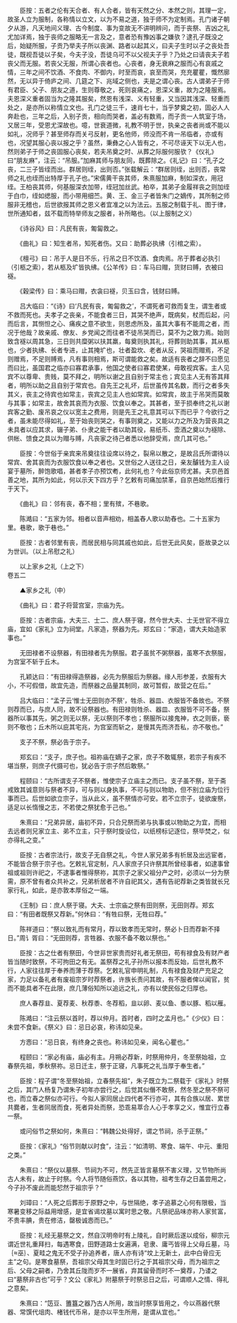 <!-- { "loadSidebar": true } -->
　　臣按：五者之伦有天合者、有人合者，皆有天然之分、本然之则，其理一定，故圣人立为服制，各称情以立文，以为不易之道，独于师不为定制焉。孔门诸子朝夕从游，凡天地间义理、古今制度、事为变故无不讲明辨问，而于丧祭、吉凶之礼尤加详焉，独于丧师之服略无一言及之，意者恐有豫凶事之嫌欤？逮孔子既没之后，始疑所服，子贡乃举夫子所以丧渊、路者以起其义，曰夫子生时以子之丧处吾徒，既视吾徒以子矣，今夫子没，吾徒乌可不以父视夫子乎？乃处之曰请丧夫子若丧父而无服。若丧父无服，所谓心丧者也。心丧者，身无衰麻之服而心有哀戚之情，三年之间不饮酒、不食肉、不御内，时至而哀，哀至而哭，充充瞿瞿，慨然廓然，无以异于倚庐之间、几筵之下、兆域之侧也，夫是之谓心丧。古人谓弟子于师有君臣、父子、朋友之道，生则尊敬之，死则哀痛之，恩深义重，故为之隆服焉。夫恩深义重者固当为之隆其服矣，然恩有浅深、义有轻重，又当因其浅深、轻重而处之，是亦所以称情立文也。孔门之徒三千，速肖七十，当乎梦奠之初，固必人人奔赴也，三年之后，入别子贡，相向而哭者，盖必有数焉，而子贡一人筑室于场，又居三年，受恩尤深故也。噫，世衰道微，礼教不明于世，执亲之丧者尚或不能以如礼，况师乎？甚至师存而关弓反射，更名他师，师没而不肯一吊临者，亦或有也，况望其服心丧以报之乎？虽然，秉彝之心人皆有之，不可尽诬天下以无人也，然则弟子于师之丧固服心丧矣，若夫吊奠之时、从葬之际服何服欤？《仪礼》曰“朋友麻”，注云：“吊服。”加麻其师与朋友同，既葬除之。《礼记》曰：“孔子之丧，二三子皆绖而出。群居则绖，出则否。”张载解云：“群居则绖，出则否，丧常师之礼也绖而出特厚于孔子也。”宋儒黄干丧其师，朱熹服加麻，制如深衣，用冠绖。王柏丧其师，何基服深衣加带，绖冠加丝武。柏卒，其弟子金履祥丧之则加绖于白巾，绖如缌服，而小带用细苎。黄、王、金三子者皆朱门之嫡传，其所制之师服非无稽也，后世欲报其师之恩义者宜准之以为法云。五服之制载于礼、图于律，世所通知者，兹不载而特举师友之服者，补所略也。（以上服制之义）

　　《诗谷风》曰：凡民有丧，匍匐救之。

　　《曲礼》曰：知生者吊，知死者伤。又曰：助葬必执绋（引棺之索）。

　　《檀弓》曰：吊于人是日不乐，行吊之日不饮酒、食肉焉。吊于葬者必执引（引柩之索），若从柩及圹皆执绋。《公羊传》曰：车马曰赗，货财曰赙，衣被曰襚。

　　《穀梁传》曰：乘马曰赗，衣衾曰襚，贝玉曰含，钱财曰赙。

　　吕大临曰：“《诗》曰‘凡民有丧，匍匐救之’，不谓死者可救而复生，谓生者或不救而死也。夫孝子之丧亲，不能食者三日，其哭不绝声，既病矣，杖而后起，问而后言，其恻怛之心、痛疾之意不欲生，则思虑所及，虽其大事有不能周之者，而况于他哉？故亲戚、僚友、乡党闻之而往者不徒吊哭而已，莫不为之致力焉。始则致含襚以周其急，三日则共糜粥以扶其羸，每奠则执其礼，将葬则助其事，其从柩也，少者执绋、长者专进，止其掩圹也，壮者盈坎、老者从反，哭祖而赗焉，不足则赠焉，不足则赙焉，凡有事则相焉，斯可谓能救之矣。故适有丧者之辞不曰愿见而曰比，虽国君之临亦曰寡君承事，他国之使者曰寡君使某，毋敢视宾客。主人见宾不以尊卑、贵贱，莫不拜之，明所以谢之且自别于常主也；宾见主人无有答其拜者，明所以助之且自别于常宾也。自先王之礼坏，后世虽传其名数，而行之者多失其义，丧主之待宾也如常主，丧宾之见主人也如常宾。如常宾，故主于吊哭而莫敢与其事；如常主，故舍其哀而为衣服、饮食以奉之。其甚者，至于损奉终之礼以谢宾客之勤、废吊哀之仪以宽主之费用，则是先王之礼意其可以下而已乎？今欲行之者，虽未能尽得如礼，至于始丧则哭之，有事则奠之，又能以力之所及为营丧具之未具者以应其求，辍子弟、仆隶之能干者以助其役，易纸币、壶酒之奠以为襚除、供帐、馈食之具以为赗与赙，凡丧家之待己者悉以他辞受焉，庶几其可也。”

　　臣按：今世俗于亲宾来吊奠往往设席以待之，裂帛以散之，是故吕氏所谓待以常宾、舍其哀而为衣服饮食以奉之者也。又世俗之人送往之日，亲友醵钱为主人设宴于墓所，醉饱歌唱，甚者孝子亦预饮耇，此何礼也？今此俗京师尤甚。夫京邑首善之地，其所为如此，何以示天下四方乎？乞敕有司痛加禁革，自京邑始然后推行于天下。

　　《曲礼》曰：邻有丧，舂不相；里有殡，不巷歌。

　　陈澔曰：“五家为邻。相者以音声相劝，相盖舂人歌以助舂也。二十五家为里。巷歌，歌于巷也。”

　　臣按：古者邻里有丧，而居民相与同其戚也如此，后世无此风矣，臣故录之以为世训。（以上吊慰之礼）

　　以上家乡之礼（上之下）  
卷五二

　　▲家乡之礼（中）

　　《曲礼》曰：君子将营宫室，宗庙为先。

　　臣按：古者宗庙，大夫三、士二、庶人祭于寝，然今世大夫、士无世官不得立庙，宜如《家礼》立为祠堂。凡家造，祭器为先。郑玄曰：“家造，谓大夫始造家事也。”

　　无田禄者不设祭器，有田禄者先为祭服。君子虽贫不粥祭器，虽寒不衣祭服，为宫室不斩于丘木。

　　孔颖达曰：“有田禄得造祭器，必先为祭服后为祭器。缘人形参差，衣服有大小，不可假借，故宜先造，而祭器之品量其制同，故可暂假，故营之在后。”

　　吕大临曰：“孟子云‘惟士无田则亦不祭’，牲杀、器皿、衣服皆不备故也。不祭则荐而已，与庶人同，故不设祭器也。有田禄则牲杀、器皿、衣服皆不可不备，祭器所以事其先，粥之则无以祭，无以祭则不孝也；祭服所以接鬼神，衣之则亵，亵则不敬也；丘木所以庇其宅兆，为宫室而斩之，是慢其先而济吾私，亦不敬也。”

　　支子不祭，祭必告于宗子。

　　郑玄曰：“支子，庶子也。祖祢庙在嫡子之家，庶子不敢辄祭，若宗子有疾不堪当祭，则庶子代摄可也，犹必告于宗子然后敢祭。”

　　程颐曰：“古所谓支子不祭者，惟使宗子立庙主之而已。支子虽不祭，至于斋戒致其诚意则与祭者不异，可与则以身执事，不可与则以物助，但不别立庙为位行事而已。后世如欲立宗子，当从此义，虽不祭情亦可安。若不立宗子，徒欲废祭，适足以长惰慢之志，不若使之祭犹愈于己也。”

　　朱熹曰：“兄弟异居，庙初不异，只合兄祭而弟与执事或以物助之为宜，而相去远者则兄家立主、弟不立主，只于祭时旋设位，以纸榜标记逐位，祭毕焚之，似亦得礼之变。”

　　臣按：古者宗法行，故支子无自祭之礼，今世人家兄弟多有析居及出远宦者，不能皆合祭于宗子也。乞敕礼官定制，凡人家庶子只许祭其所曾经事者，如逮事曾祖或祖则许祀之，不逮事者惟得祭祢，其宗子之家父祖分产之时，必须以一分为祭需，原不曾有者众共补之，兄弟析居者不许自祀其父，遇有告祀荐新之类皆就长兄家行礼，如此，是亦敦本厚俗之一端。

　　《王制》曰：庶人祭于寝。大夫、士宗庙之祭有田则祭，无田则荐。郑玄曰：“有田者既祭又荐新。”何休曰：“有牲曰祭，无牲曰荐。”

　　陈祥道曰：“祭以致礼而有常月，荐以致孝而无常时，祭必卜日而荐新不择日。”周讠胥曰：“无田则荐，言牲器、衣服不备不敢以祭也。”

　　臣按：古之仕者有祭田，今世非世家贵而好礼者无祭田，苟有禄食及有财产者皆当随时致祭，不可拘田之有无。盖祭荐之礼子孙所以报本而反始，后世礼教不行，人家往往厚于奉养而薄于荐祭。乞敕礼官申明礼制，凡有禄食及财产充足之家，力足以备礼者有废祖宗岁时荐祭者，许族长责问其故，有不服者俾以闻官，贫而不能具者不在此限，庶几薄俗知所以追远之礼，亦有以使民俗之归厚也。

　　庶人春荐韭、夏荐麦、秋荐黍、冬荐稻，韭以卵、麦以鱼、黍以豚、稻以雁。

　　陈澔曰：“注云祭以首时，荐以仲月。首时者，四时之孟月也。”《少仪》曰：未尝不食新。《祭义》曰：忌日必哀，称讳如见亲。

　　方悫曰：“忌日哀，有终身之丧也。称讳如见亲，闻名心瞿也。”

　　程颐曰：“家必有庙，庙必有主。月朔必荐新，时祭用仲月，冬至祭始祖，立春祭先祖，季秋祭祢。忌日迁主，祭于正寝，凡事死之礼当厚于奉生者。”

　　臣按：程子谓“冬至祭始祖，立春祭先祖”，朱子既立为二祭载于《家礼》时祭之后，其门人杨复乃谓朱子初年亦尝行之，后觉其似僭不敢祭，然冬至之祭不祭可也，而立春之祭似亦可行。今拟人家同居止四代者不行亦可，其有合族以居、累世共爨者，生者同居而食，死者异处而祭，恐乖易萃合人心于孝享之义，惟宜行立春一祭。

　　或问俗节之祭如何，朱熹曰：“韩魏公处得好，谓之节祠，杀于正祭。”

　　臣按：《家礼》“俗节则献以时食”，注云：“如清明、寒食、端午、中元、重阳之类。”

　　朱熹曰：“祭仪以墓祭、节祠为不可，然先正皆言墓祭不害义理，又节物所尚古人未有，故止于时祭。今人将节随俗燕饮，各以其物，祖考生存之日盖尝用之，今子孙不废此而能恝然于祖宗乎？”

　　刘璋曰：“人死之后葬形于原野之中，与世隔绝，孝子追慕之心何有限极，当寒暑变移之际益用增感，是宜省谒坟墓以寓时思之敬。凡祭祀品味亦称人家贫富，不贵丰腆，贵在修洁，罄极诚悫而已。”

　　臣按：礼经无墓祭之文，然自汉明帝时有上陵礼，自时厥后遂以成俗，柳宗元谓近世礼重拜扫，每遇寒食，田野道路士女遍满，皂隶、庸丐皆得上父母丘墓，马｛巫｝、夏畦之鬼无不受子孙追养者，唐人亦有诗“坟上无新土，此中白骨应无主”之句。是寒食墓祭，吾祖宗父母其生时固已行之于其祖宗父母，而为祖宗之后、父母之嗣者，乃舍其丘陇而岁不一展省，弃其留骨而时不一奠荐，乃诿之曰“墓祭非古也”可乎？文公《家礼》附墓祭于时祭忌日之后，可谓顺人之情、得礼之意矣。

　　朱熹曰：“笾豆、簠簋之器乃古人所用，故当时祭享皆用之，今以燕器代祭器、常馔代俎肉、楮钱代币帛，是亦以平生所用，是谓从宜也。”

